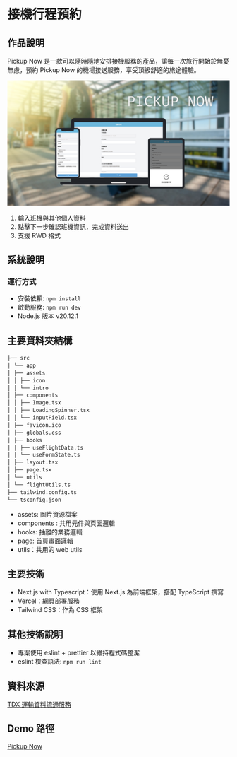 # 接機行程預約

## 作品說明

Pickup Now 是一款可以隨時隨地安排接機服務的產品，讓每一次旅行開始於無憂無慮，預約 Pickup Now 的機場接送服務，享受頂級舒適的旅途體驗。

![專案圖片](./src/app/assets/intro/mock-up.png)

1. 輸入班機與其他個人資料
2. 點擊下一步確認班機資訊，完成資料送出
3. 支援 RWD 格式

## 系統說明

### 運行方式

-   安裝依賴: `npm install`
-   啟動服務: `npm run dev`
-   Node.js 版本 v20.12.1

## 主要資料夾結構

```bash
├── src
│ └── app
│ ├── assets
│ │ ├── icon
│ │ └── intro
│ ├── components
│ │ ├── Image.tsx
│ │ ├── LoadingSpinner.tsx
│ │ └── inputField.tsx
│ ├── favicon.ico
│ ├── globals.css
│ ├── hooks
│ │ ├── useFlightData.ts
│ │ └── useFormState.ts
│ ├── layout.tsx
│ ├── page.tsx
│ └── utils
│ └── flightUtils.ts
├── tailwind.config.ts
└── tsconfig.json
```

-   assets: 圖片資源檔案
-   components : 共用元件與頁面邏輯
-   hooks: 抽離的業務邏輯
-   page: 首頁畫面邏輯
-   utils：共用的 web utils

## 主要技術

-   Next.js with Typescript：使用 Next.js 為前端框架，搭配 TypeScript 撰寫
-   Vercel：網頁部署服務
-   Tailwind CSS：作為 CSS 框架

## 其他技術說明

-   專案使用 eslint + prettier 以維持程式碼整潔
-   eslint 檢查語法: `npm run lint`

## 資料來源

[TDX 運輸資料流通服務](https://tdx.transportdata.tw/api-service/swagger/basic/eb87998f-2f9c-4592-8d75-c62e5b724962#/)

## Demo 路徑

[Pickup Now](https://airline-schedule.vercel.app/)
